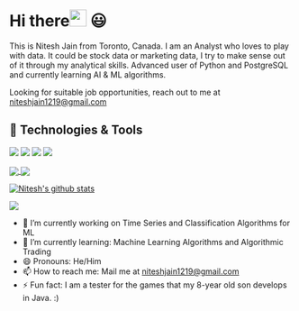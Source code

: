 # Hi there<img src="https://raw.githubusercontent.com/MartinHeinz/MartinHeinz/master/wave.gif" width="30px"> 😃


This is Nitesh Jain from Toronto, Canada. I am an Analyst who loves to play with data. It could be stock data or marketing data, I try to make sense out of it through my analytical skills. Advanced user of Python and PostgreSQL and currently learning AI & ML algorithms. 

Looking for suitable job opportunities, reach out to me at niteshjain1219@gmail.com


## 🔧 Technologies & Tools
![](https://img.shields.io/badge/Code-Python-informational?style=flat&logo=python&logoColor=white&color=2bbc8a)
![](https://img.shields.io/badge/Tools-PostgreSQL-informational?style=flat&logo=postgresql&logoColor=white&color=2bbc8a)
![](https://img.shields.io/badge/Tools-PowerBI-informational?style=flat&logo=PowerBI&logoColor=white&color=2bbc8a)
![](https://img.shields.io/badge/Tools-MSExcel-informational?style=flat&logo=MSExcel&logoColor=white&color=2bbc8a)

<a href="https://github.com/NJ1219/UofT-Project-1-Group-5">
  <img align="center" src="https://github-readme-stats.vercel.app/api/pin/?username=NJ1219&repo=UofT-Project-1-Group-5&title_color=ffffff&text_color=c9cacc&icon_color=2bbc8a&bg_color=1d1f21" /> 
</a>

  
  <a href="https://github.com/NJ1219/PyViz-Project">
  <img align="center" src="https://github-readme-stats.vercel.app/api/pin/?username=NJ1219&repo=PyViz-Project&title_color=ffffff&text_color=c9cacc&icon_color=2bbc8a&bg_color=1d1f21" />
</a>



[![Nitesh's github stats](https://github-readme-stats.vercel.app/api?username=NJ1219)](https://github.com/NJ1219/github-readme-stats)

<img align="center" src="https://github-readme-stats.vercel.app/api/top-langs/?username=NJ1219&theme=<THEME_NAME>" />

- 🔭 I’m currently working on Time Series and Classification Algorithms for ML
- 🌱 I’m currently learning: Machine Learning Algorithms and Algorithmic Trading
- 😄 Pronouns: He/Him
- 📫 How to reach me: Mail me at niteshjain1219@gmail.com
- ⚡ Fun fact: I am a tester for the games that my 8-year old son develops in Java. :)
<!--
**NJ1219/NJ1219** is a ✨ _special_ ✨ repository because its `README.md` (this file) appears on your GitHub profile.

Here are some ideas to get you started:

- 🔭 I’m currently working on ...
- 🌱 I’m currently learning ...
- 👯 I’m looking to collaborate on ...
- 🤔 I’m looking for help with ...
- 💬 Ask me about ...
- 📫 How to reach me: ...
- 😄 Pronouns: ...
- ⚡ Fun fact: ...
-->
